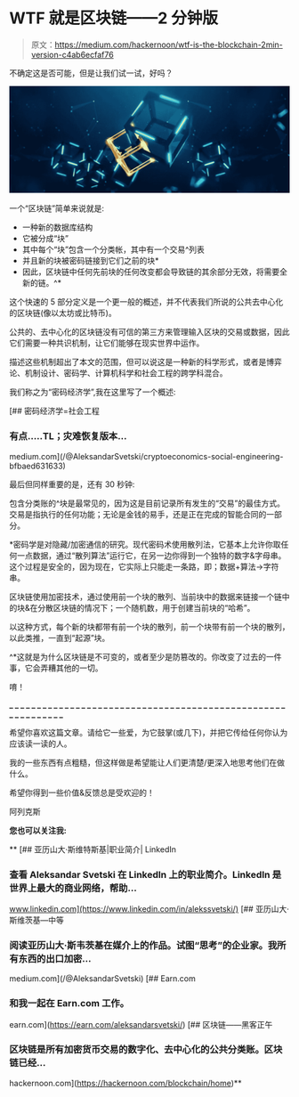 # WTF 就是区块链——2 分钟版

> 原文：<https://medium.com/hackernoon/wtf-is-the-blockchain-2min-version-c4ab6ecfaf76>

不确定这是否可能，但是让我们试一试，好吗？

![](img/390c4ed070255bb45d5eef804a0fc0de.png)

一个“区块链”简单来说就是:

*   一种新的数据库结构
*   它被分成“块”
*   其中每个“块”包含一个分类帐，其中有一个交易^列表
*   并且新的块被密码链接到它们之前的块*
*   因此，区块链中任何先前块的任何改变都会导致链的其余部分无效，将需要全新的链。^*

这个快速的 5 部分定义是一个更一般的概述，并不代表我们所说的公共去中心化的区块链(像以太坊或比特币)。

公共的、去中心化的区块链没有可信的第三方来管理输入区块的交易或数据，因此它们需要一种共识机制，让它们能够在现实世界中运作。

描述这些机制超出了本文的范围，但可以说这是一种新的科学形式，或者是博弈论、机制设计、密码学、计算机科学和社会工程的跨学科混合。

我们称之为“密码经济学”,我在这里写了一个概述:

[](/@AleksandarSvetski/cryptoeconomics-social-engineering-bfbaed631633) [## 密码经济学=社会工程

### 有点…..TL；灾难恢复版本…

medium.com](/@AleksandarSvetski/cryptoeconomics-social-engineering-bfbaed631633) 

最后但同样重要的是，还有 30 秒钟:

包含分类账的^块是最常见的，因为这是目前记录所有发生的“交易”的最佳方式。交易是指执行的任何功能；无论是金钱的易手，还是正在完成的智能合同的一部分。

*密码学是对隐藏/加密通信的研究。现代密码术使用散列法，它基本上允许你取任何一点数据，通过“散列算法”运行它，在另一边你得到一个独特的数字&字母串。这个过程是安全的，因为现在，它实际上只能走一条路，即；数据+算法→字符串。

区块链使用加密技术，通过使用前一个块的散列、当前块中的数据来链接一个链中的块&在分散区块链的情况下；一个随机数，用于创建当前块的“哈希”。

以这种方式，每个新的块都带有前一个块的散列，前一个块带有前一个块的散列，以此类推，一直到“起源”块。

^*这就是为什么区块链是不可变的，或者至少是防篡改的。你改变了过去的一件事，它会弄糟其他的一切。

唷！

**_ _ _ _ _ _ _ _ _ _ _ _ _ _ _ _ _ _ _ _ _ _ _ _ _ _ _ _ _ _ _ _ _ _ _ _ _ _ _ _ _ _ _ _ _ _ _ _ _ _ _ _ _ _ _ _ _ _ _ _**

希望你喜欢这篇文章。请给它一些爱，为它鼓掌(或几下)，并把它传给任何你认为应该读一读的人。

我的一些东西有点粗糙，但这样做是希望能让人们更清楚/更深入地思考他们在做什么。

希望你得到一些价值&反馈总是受欢迎的！

阿列克斯

**您也可以关注我:**

**[](https://www.linkedin.com/in/alekssvetski/) [## 亚历山大·斯维特斯基|职业简介| LinkedIn

### 查看 Aleksandar Svetski 在 LinkedIn 上的职业简介。LinkedIn 是世界上最大的商业网络，帮助…

www.linkedin.com](https://www.linkedin.com/in/alekssvetski/) [](/@AleksandarSvetski) [## 亚历山大·斯维茨基—中等

### 阅读亚历山大·斯韦茨基在媒介上的作品。试图“思考”的企业家。我所有东西的出口加密…

medium.com](/@AleksandarSvetski) [](https://earn.com/aleksandarsvetski/) [## Earn.com

### 和我一起在 Earn.com 工作。

earn.com](https://earn.com/aleksandarsvetski/) [](https://hackernoon.com/blockchain/home) [## 区块链——黑客正午

### 区块链是所有加密货币交易的数字化、去中心化的公共分类账。区块链已经…

hackernoon.com](https://hackernoon.com/blockchain/home)**